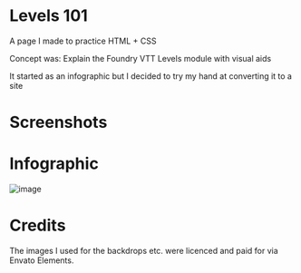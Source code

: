 # Levels 101
A page I made to practice HTML + CSS 

Concept was: Explain the Foundry VTT Levels module with visual aids

It started as an infographic but I decided to try my hand at converting it to a site

# Screenshots

# Infographic 
![image](https://user-images.githubusercontent.com/95392008/147805983-f4f8fd47-6476-44f8-a760-4f6bce3fb5e1.png)

# Credits
The images I used for the backdrops etc. were licenced and paid for via Envato Elements. 
